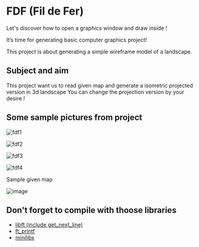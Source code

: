# FDF (Fil de Fer)

Let's discover how to open a graphics window and draw inside !


It’s time for generating basic computer graphics project!

This project is about generating a simple wireframe model of a landscape.
## Subject and aim

This project want us to read given map and generate a isometric projected version in 3d landscape
You can change the projection version by your desire !

## Some sample pictures from project

![fdf1](https://github.com/sezarfen/42FDF/assets/110563468/9c066dc5-2956-41a4-96c5-4023741f07a2)

![fdf2](https://github.com/sezarfen/42FDF/assets/110563468/3215228c-afc9-4de7-831f-ac02ac25091a)

![fdf3](https://github.com/sezarfen/42FDF/assets/110563468/1026ffa7-17c4-47e5-88ae-223819220087)

![fdf4](https://github.com/sezarfen/42FDF/assets/110563468/63bf49b4-87d0-4ecd-92da-20ea5e01c36e)

Sample given map 

![image](https://github.com/sezarfen/42FDF/assets/110563468/9f08fcb6-bec4-406e-8fbb-0337c58299d5)

## Don't forget to compile with thoose libraries

 - [libft (include get_next_line)](https://github.com/sezarfen/42Libft)
 - [ft_printf](https://github.com/sezarfen/42ft_printf)
 - [minilibx](https://github.com/42Paris/minilibx-linux)

